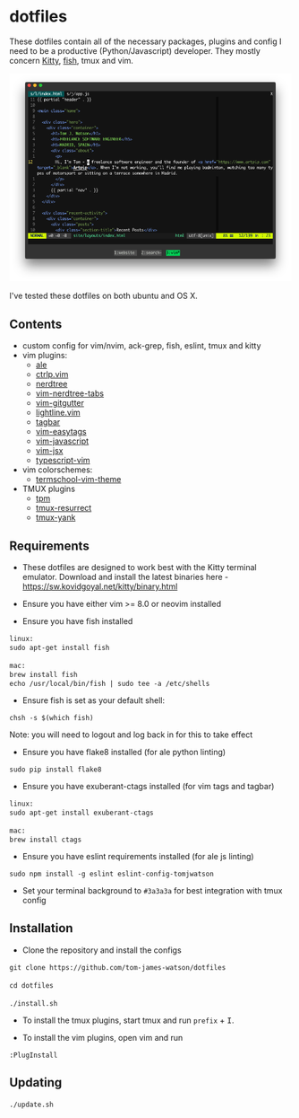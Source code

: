 # dotfiles

These dotfiles contain all of the necessary packages, plugins and config I need to be a productive (Python/Javascript) developer. They mostly concern [Kitty](https://sw.kovidgoyal.net/kitty), [fish](https://fishshell.com/), tmux and vim.

![my setup](./screenshot.png)

I've tested these dotfiles on both ubuntu and OS X.

## Contents

- custom config for vim/nvim, ack-grep, fish, eslint, tmux and kitty
- vim plugins:
  - [ale](https://github.com/w0rp/ale)
  - [ctrlp.vim](https://github.com/kien/ctrlp.vim)
  - [nerdtree](https://github.com/scrooloose/nerdtree)
  - [vim-nerdtree-tabs](https://github.com/jistr/vim-nerdtree-tabs)
  - [vim-gitgutter](https://github.com/airblade/vim-gitgutter)
  - [lightline.vim](https://github.com/itchyny/lightline.vim)
  - [tagbar](https://github.com/majutsushi/tagbar)
  - [vim-easytags](https://github.com/xolox/vim-easytags)
  - [vim-javascript](https://github.com/pangloss/vim-javascript)
  - [vim-jsx](https://github.com/mxw/vim-jsx)
  - [typescript-vim](https://github.com/leafgarland/typescript-vim)
- vim colorschemes:
  - [termschool-vim-theme](https://github.com/marcopaganini/termschool-vim-theme)
- TMUX plugins
  - [tpm](https://github.com/tmux-plugins/tpm)
  - [tmux-resurrect](https://github.com/tmux-plugins/tmux-resurrect)
  - [tmux-yank](https://github.com/tmux-plugins/tmux-yank)

## Requirements

- These dotfiles are designed to work best with the Kitty terminal emulator. Download and install the latest binaries here - https://sw.kovidgoyal.net/kitty/binary.html

- Ensure you have either vim >= 8.0 or neovim installed

- Ensure you have fish installed
```
linux:
sudo apt-get install fish

mac:
brew install fish
echo /usr/local/bin/fish | sudo tee -a /etc/shells
```
- Ensure fish is set as your default shell:
```
chsh -s $(which fish)
```
Note: you will need to logout and log back in for this to take effect

- Ensure you have flake8 installed (for ale python linting)
```
sudo pip install flake8
```
- Ensure you have exuberant-ctags installed (for vim tags and tagbar)
```
linux:
sudo apt-get install exuberant-ctags

mac:
brew install ctags
```
- Ensure you have eslint requirements installed (for ale js linting)
```
sudo npm install -g eslint eslint-config-tomjwatson
```
- Set your terminal background to `#3a3a3a` for best integration with tmux config

## Installation

- Clone the repository and install the configs
```
git clone https://github.com/tom-james-watson/dotfiles

cd dotfiles

./install.sh
```

- To install the tmux plugins, start tmux and run `prefix` + <kbd>I</kbd>.

- To install the vim plugins, open vim and run
```
:PlugInstall
```

## Updating

```
./update.sh
```
